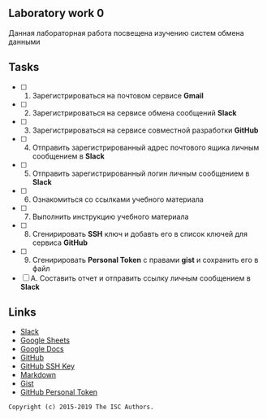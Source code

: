 ## Laboratory work 0

Данная лабораторная работа посвещена изучению систем обмена данными

## Tasks

- [ ] 1. Зарегистрироваться на почтовом сервисе **Gmail**
- [ ] 2. Зарегистрироваться на сервисе обмена сообщений **Slack**
- [ ] 3. Зарегистрироваться на сервисе совместной разработки **GitHub**
- [ ] 4. Отправить зарегистрированный адрес почтового ящика личным сообщением в **Slack**
- [ ] 5. Отправить зарегистрированный логин личным сообщением в **Slack**
- [ ] 6. Ознакомиться со ссылками учебного материала
- [ ] 7. Выполнить инструкцию учебного материала
- [ ] 8. Сгенирировать **SSH** ключ и добавть его в список ключей для сервиса **GitHub**
- [ ] 9. Сгенирировать **Personal Token** с правами **gist** и сохранить его в файл
- [ ] A. Составить отчет и отправить ссылку личным сообщением в **Slack**

## Links

- [Slack](https://slack.com)
- [Google Sheets](https://www.google.ru/intl/ru/sheets/about/)
- [Google Docs](https://www.google.ru/intl/ru/docs/about/)
- [GitHub](https://github.com)
- [GitHub SSH Key](https://help.github.com/articles/generating-a-new-ssh-key-and-adding-it-to-the-ssh-agent/)
- [Markdown](https://stackedit.io)
- [Gist](https://gist.github.com)
- [GitHub Personal Token](https://github.com/settings/tokens/new)


```
Copyright (c) 2015-2019 The ISC Authors. 
```
